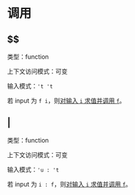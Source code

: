# 调用

## $$

类型：function

上下文访问模式：可变

输入模式：`'t 't`

若 input 为 `f i`，则[对输入 `i` 求值并调用 `f`](../求值.md#对输入求值并调用)。

## |

类型：function

上下文访问模式：可变

输入模式：`'u : 't`

若 input 为 `i : f`，则[对输入 `i` 求值并调用 `f`](../求值.md#对输入求值并调用)。
